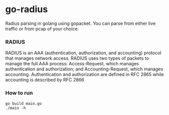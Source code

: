 # go-radius
Radius parsing in golang using gopacket. You can parse from either live traffic or from pcap of your choice.

### RADIUS

RADIUS is an AAA (authentication, authorization, and accounting) protocol that manages network access. RADIUS uses two types of packets to manage the full AAA process: Access-Request, which manages authentication and authorization; and Accounting-Request, which manages accounting. Authentication and authorization are defined in RFC 2865 while accounting is described by RFC 2866

### How to run
```
go build main.go  
./main -h       
```
